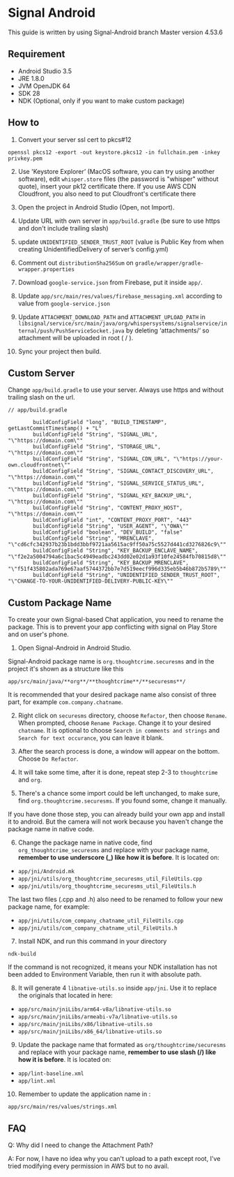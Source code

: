 # Signal Android
This guide is written by using Signal-Android branch Master version 4.53.6

## Requirement
* Android Studio 3.5
* JRE 1.8.0 
* JVM OpenJDK 64
* SDK 28
* NDK (Optional, only if you want to make custom package)

## How to
1. Convert your server ssl cert to pkcs#12 
```
openssl pkcs12 -export -out keystore.pkcs12 -in fullchain.pem -inkey privkey.pem
```

2. Use 'Keystore Explorer’ (MacOS software, you can try using another software), edit `whisper.store` files (the password is "whisper" without quote), insert your pk12 certificate there. If you use AWS CDN Cloudfront, you also need to put Cloudfront's certificate there

3. Open the project in Android Studio (Open, not Import).

4. Update URL with own server in `app/build.gradle` (be sure to use https and don't include trailing slash)

3. update `UNIDENTIFIED_SENDER_TRUST_ROOT` (value is Public Key from when creating UnidentifiedDelivery of server’s config.yml)

4. Comment out `distributionSha256Sum` on `gradle/wrapper/gradle-wrapper.properties`

5. Download `google-service.json` from Firebase, put it inside `app/`.

6. Update `app/src/main/res/values/firebase_messaging.xml` according to value from `google-service.json`

7. Update `ATTACHMENT_DOWNLOAD_PATH` and `ATTACHMENT_UPLOAD_PATH` in `libsignal/service/src/main/java/org/whispersystems/signalservice/internal/push/PushServiceSocket.java` by deleting ‘attachments/‘ so attachment will be uploaded in root ( / ). 

8. Sync your project then build.

## Custom Server
Change `app/build.gradle` to use your server. Always use https and without trailing slash on the url.
```
// app/build.gradle

        buildConfigField "long", "BUILD_TIMESTAMP", getLastCommitTimestamp() + "L"
        buildConfigField "String", "SIGNAL_URL", "\"https://domain.com\""
        buildConfigField "String", "STORAGE_URL", "\"https://domain.com\""
        buildConfigField "String", "SIGNAL_CDN_URL", "\"https://your-own.cloudfrontnet\""
        buildConfigField "String", "SIGNAL_CONTACT_DISCOVERY_URL", "\"https://domain.com\""
        buildConfigField "String", "SIGNAL_SERVICE_STATUS_URL", "\"https://domain.com\""
        buildConfigField "String", "SIGNAL_KEY_BACKUP_URL", "\"https://domain.com\""
        buildConfigField "String", "CONTENT_PROXY_HOST", "\"https://domain.com\""
        buildConfigField "int", "CONTENT_PROXY_PORT", "443"
        buildConfigField "String", "USER_AGENT", "\"OWA\""
        buildConfigField "boolean", "DEV_BUILD", "false"
        buildConfigField "String", "MRENCLAVE", "\"cd6cfc342937b23b1bdd3bbf9721aa5615ac9ff50a75c5527d441cd3276826c9\""
        buildConfigField "String", "KEY_BACKUP_ENCLAVE_NAME", "\"f2e2a5004794a6c1bac5c4949eadbc243dd02e02d1a93f10fe24584fb70815d8\""
        buildConfigField "String", "KEY_BACKUP_MRENCLAVE", "\"f51f435802ada769e67aaf5744372bb7e7d519eecf996d335eb5b46b872b5789\""
        buildConfigField "String", "UNIDENTIFIED_SENDER_TRUST_ROOT", "\"CHANGE-TO-YOUR-UNIDENTIFIED-DELIVERY-PUBLIC-KEY\""

```

## Custom Package Name
To create your own Signal-based Chat application, you need to rename the package. This is to prevent your app conflicting with signal on Play Store and on user's phone.

1. Open Signal-Android in Android Studio.

Signal-Android package name is `org.thoughtcrime.securesms` and in the project it's shown as a structure like this

`app/src/main/java/**org**/**thoughtcrime**/**securesms**/`

It is recommended that your desired package name also consist of three part, for example `com.company.chatname`.

2. Right click on `securesms` directory, choose `Refactor`, then choose `Rename`. When prompted, choose `Rename Package`. Change it to your desired `chatname`. It is optional to choose `Search in comments and strings` and `Search for text occurance`, you can leave it blank.

3. After the search process is done, a window will appear on the bottom. Choose `Do Refactor`.

4. It will take some time, after it is done, repeat step 2-3 to `thoughtcrime` and `org`.

5. There's a chance some import could be left unchanged, to make sure, find `org.thoughtcrime.securesms`. If you found some, change it manually.

If you have done those step, you can already build your own app and install it to android. But the camera will not work because you haven't change the package name in native code.

6. Change the package name in native code, find `org_thoughtcrime_securesms` and replace with your package name, **remember to use underscore (_) like how it is before**. It is located on:

* `app/jni/Android.mk`
* `app/jni/utils/org_thoughtcrime_securesms_util_FileUtils.cpp`
* `app/jni/utils/org_thoughtcrime_securesms_util_FileUtils.h`


The last two files (.cpp and .h) also need to be renamed to follow your new package name, for example:

* `app/jni/utils/com_company_chatname_util_FileUtils.cpp`
* `app/jni/utils/com_company_chatname_util_FileUtils.h`


7. Install NDK, and run this command in your directory

```
ndk-build
```

If the command is not recognized, it means your NDK installation has not been added to Environment Variable, then run it with absolute path.

8. It will generate 4 `libnative-utils.so` inside `app/jni`. Use it to replace the originals that located in here:

* `app/src/main/jniLibs/arm64-v8a/libnative-utils.so`
* `app/src/main/jniLibs/armeabi-v7a/libnative-utils.so`
* `app/src/main/jniLibs/x86/libnative-utils.so`
* `app/src/main/jniLibs/x86_64/libnative-utils.so`

9. Update the package name that formated as `org/thoughtcrime/securesms` and replace with your package name, **remember to use slash (/) like how it is before**. It is located on: 

* `app/lint-baseline.xml`
* `app/lint.xml`

10. Remember to update the application name in :

`app/src/main/res/values/strings.xml`

## FAQ
Q: Why did I need to change the Attachment Path?

A: For now, I have no idea why you can't upload to a path except root, I've tried modifying every permission in AWS but to no avail. 
